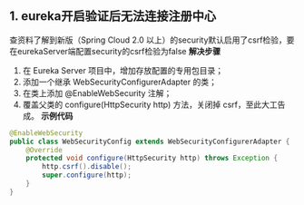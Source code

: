## 1. eureka开启验证后无法连接注册中心
查资料了解到新版（Spring Cloud 2.0 以上）的security默认启用了csrf检验，要在eurekaServer端配置security的csrf检验为false
**解决步骤**
1. 在 Eureka Server 项目中，增加存放配置的专用包目录；
2. 添加一个继承 WebSecurityConfigurerAdapter 的类；
3. 在类上添加 @EnableWebSecurity 注解；
4. 覆盖父类的 configure(HttpSecurity http) 方法，关闭掉 csrf，至此大工告成。
**示例代码**
```java
@EnableWebSecurity
public class WebSecurityConfig extends WebSecurityConfigurerAdapter {
    @Override
    protected void configure(HttpSecurity http) throws Exception {
        http.csrf().disable();
        super.configure(http);
    }
}
```